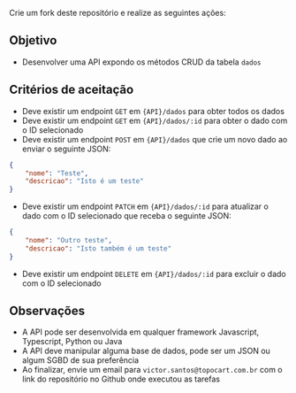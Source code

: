 Crie um fork deste repositório e realize as seguintes ações:

## Objetivo

- Desenvolver uma API expondo os métodos CRUD da tabela `dados`

## Critérios de aceitação

- Deve existir um endpoint `GET` em `{API}/dados` para obter todos os dados
- Deve existir um endpoint `GET` em `{API}/dados/:id` para obter o dado com o ID selecionado
- Deve existir um endpoint `POST` em `{API}/dados` que crie um novo dado ao enviar o seguinte JSON:

```JSON
{
    "nome": "Teste",
    "descricao": "Isto é um teste"
}
```

- Deve existir um endpoint `PATCH` em `{API}/dados/:id` para atualizar o dado com o ID selecionado que receba o seguinte JSON:

```JSON
{
    "nome": "Outro teste",
    "descricao": "Isto também é um teste"
}
```

- Deve existir um endpoint `DELETE` em `{API}/dados/:id` para excluir o dado com o ID selecionado 

## Observações

- A API pode ser desenvolvida em qualquer framework Javascript, Typescript, Python ou Java
- A API deve manipular alguma base de dados, pode ser um JSON ou algum SGBD de sua preferência
- Ao finalizar, envie um email para `victor.santos@topocart.com.br` com o link do repositório no Github onde executou as tarefas
